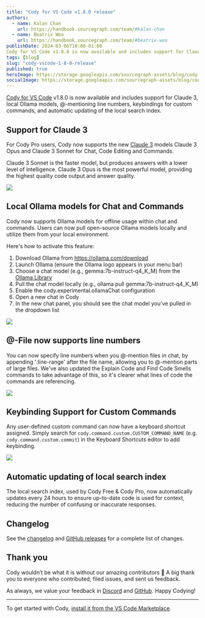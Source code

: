 ```yaml
---
title: "Cody for VS Code v1.8.0 release"
authors:
  - name: Kalan Chan
    url: https://handbook.sourcegraph.com/team/#kalan-chan
  - name: Beatrix Woo
    url: https://handbook.sourcegraph.com/team/#beatrix-woo
publishDate: 2024-03-06T10:00-01:00
Cody for VS Code v1.8.0 is now available and includes support for Claude 3, local Ollama models, @-mentioning line numbers, keybindings for custom commands, and automatic updating of the local search index.
tags: [blog]
slug: "cody-vscode-1-8-0-release"
published: true
heroImage: https://storage.googleapis.com/sourcegraph-assets/blog/cody-vscode-1.8.0/cody-vscode-1.8.0-og-image.png
socialImage: https://storage.googleapis.com/sourcegraph-assets/blog/cody-vscode-1.8.0/cody-vscode-1.8.0-og-image.png
--- 
```


[Cody for VS Code](https://marketplace.visualstudio.com/items?itemName=sourcegraph.cody-ai) v1.8.0 is now available and includes support for Claude 3, local Ollama models, @-mentioning line numbers, keybindings for custom commands, and automatic updating of the local search index.


## Support for Claude 3

For Cody Pro users, Cody now supports the new [Claude 3](https://www.anthropic.com/news/claude-3-family) models Claude 3 Opus and Claude 3 Sonnet for Chat, Code Editing and Commands.

Claude 3 Sonnet is the faster model, but produces answers with a lower level of intelligence. Claude 3 Opus is the most powerful model, providing the highest quality code output and answer quality.



![](https://storage.googleapis.com/sourcegraph-assets/blog/cody-vscode-1.8.0/claude3.png)



## Local Ollama models for Chat and Commands

Cody now supports Ollama models for offline usage within chat and commands. Users can now pull open-source Ollama models locally and utilize them from your local environment. 

Here's how to activate this feature:
1. Download Ollama from https://ollama.com/download
2. Launch Ollama (ensure the Ollama logo appears in your menu bar)
3. Choose a chat model (e.g., gemma:7b-instruct-q4_K_M) from the [Ollama Library](https://ollama.com/library)
4. Pull the chat model locally (e.g., ollama pull gemma:7b-instruct-q4_K_M)
5. Enable the cody.experimental.ollamaChat configuration
6. Open a new chat in Cody
7. In the new chat panel, you should see the chat model you've pulled in the dropdown list



![](https://storage.googleapis.com/sourcegraph-assets/blog/cody-vscode-1.8.0/localollama.png)


## @-File now supports line numbers

You can now specify line numbers when you @-mention files in chat, by appending ':line-range' after the file name, allowing you to @-mention parts of large files. We've also updated the Explain Code and Find Code Smells commands to take advantage of this, so it's clearer what lines of code the commands are referencing.

![](https://storage.googleapis.com/sourcegraph-assets/blog/cody-vscode-1.8.0/@file-line-numbers.gif)



## Keybinding Support for Custom Commands

Any user-defined custom command can now have a keyboard shortcut assigned. Simply search for `cody.command.custom.CUSTOM_COMMAND_NAME` (e.g. `cody.command.custom.commit`) in the Keyboard Shortcuts editor to add keybinding.


![](https://storage.googleapis.com/sourcegraph-assets/blog/cody-vscode-1.8.0/keybindings.png)


## Automatic updating of local search index

The local search index, used by Cody Free & Cody Pro, now automatically updates every 24 hours to ensure up-to-date code is used for context, reducing the number of confusing or inaccurate responses.

## Changelog

See the [changelog](https://github.com/sourcegraph/cody/releases/tag/vscode-v1.8.0) and [GitHub releases](https://github.com/sourcegraph/cody/releases) for a complete list of changes.


## Thank you

Cody wouldn’t be what it is without our amazing contributors 💖 A big thank you to everyone who contributed, filed issues, and sent us feedback.

As always, we value your feedback in [Discord](https://discord.com/servers/sourcegraph-969688426372825169) and [GitHub](https://github.com/sourcegraph/cody/discussions). Happy Codying!


<hr style={{marginTop:"2rem",marginBottom:"2rem"}} />

To get started with Cody, [install it from the VS Code Marketplace](https://marketplace.visualstudio.com/items?itemName=sourcegraph.cody-ai).
